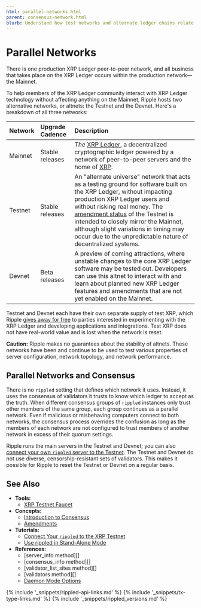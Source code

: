 ```yaml
---
html: parallel-networks.html
parent: consensus-network.html
blurb: Understand how test networks and alternate ledger chains relate to the production XRP Ledger.
---
```

# Parallel Networks

There is one production XRP Ledger peer-to-peer network, and all business that takes place on the XRP Ledger occurs within the production network—the Mainnet.

To help members of the XRP Ledger community interact with XRP Ledger technology without affecting anything on the Mainnet, Ripple hosts two alternative networks, or altnets: the Testnet and the Devnet. Here's a breakdown of all three networks:

| Network | Upgrade Cadence | Description                                      |
|:--------|:----------------|:-------------------------------------------------|
| Mainnet | Stable releases | _The_ [XRP Ledger](xrp-ledger-overview.html), a  decentralized cryptographic ledger powered by a network of peer-to-peer servers and the home of [XRP](xrp.html). |
| Testnet | Stable releases | An "alternate universe" network that acts as a testing ground for software built on the XRP Ledger, without impacting production XRP Ledger users and without risking real money. The [amendment status](known-amendments.html) of the Testnet is intended to closely mirror the Mainnet, although slight variations in timing may occur due to the unpredictable nature of decentralized systems. |
| Devnet  | Beta releases   | A preview of coming attractions, where unstable changes to the core XRP Ledger software may be tested out. Developers can use this altnet to interact with and learn about planned new XRP Ledger features and amendments that are not yet enabled on the Mainnet. |

Testnet and Devnet each have their own separate supply of test XRP, which Ripple [gives away for free](xrp-testnet-faucet.html) to parties interested in experimenting with the XRP Ledger and developing applications and integrations. Test XRP does not have real-world value and is lost when the network is reset.

**Caution:** Ripple makes no guarantees about the stability of altnets. These networks have been and continue to be used to test various properties of server configuration, network topology, and network performance.


## Parallel Networks and Consensus

There is no `rippled` setting that defines which network it uses. Instead, it uses the consensus of validators it trusts to know which ledger to accept as the truth. When different consensus groups of `rippled` instances only trust other members of the same group, each group continues as a parallel network. Even if malicious or misbehaving computers connect to both networks, the consensus process overrides the confusion as long as the members of each network are not configured to trust members of another network in excess of their quorum settings.

Ripple runs the main servers in the Testnet and Devnet; you can also [connect your own `rippled` server to the Testnet](connect-your-rippled-to-the-xrp-test-net.html). The Testnet and Devnet do not use diverse, censorship-resistant sets of validators. This makes it possible for Ripple to reset the Testnet or Devnet on a regular basis.


## See Also

- **Tools:**
    - [XRP Testnet Faucet](xrp-test-net-faucet.html)
- **Concepts:**
    - [Introduction to Consensus](intro-to-consensus.html)
    - [Amendments](amendments.html)
- **Tutorials:**
    - [Connect Your `rippled` to the XRP Testnet](connect-your-rippled-to-the-xrp-test-net.html)
    - [Use rippled in Stand-Alone Mode](use-stand-alone-mode.html)
- **References:**
    - [server_info method][]
    - [consensus_info method][]
    - [validator_list_sites method][]
    - [validators method][]
    - [Daemon Mode Options](commandline-usage.html#daemon-mode-options)


<!--{# common link defs #}-->
{% include '_snippets/rippled-api-links.md' %}
{% include '_snippets/tx-type-links.md' %}
{% include '_snippets/rippled_versions.md' %}
